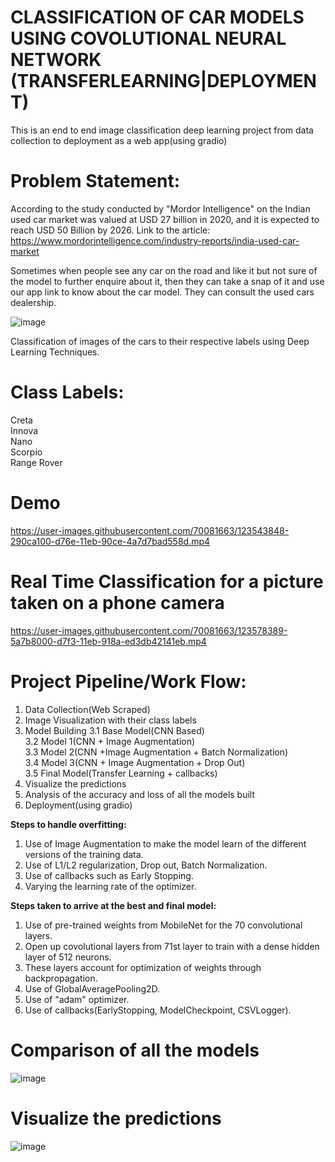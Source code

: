 # CLASSIFICATION OF CAR MODELS USING COVOLUTIONAL NEURAL NETWORK (TRANSFERLEARNING|DEPLOYMENT)

This is an end to end image classification deep learning project from data collection to deployment as a web app(using gradio)

# Problem Statement:

According to the study conducted by "Mordor Intelligence" on the Indian used car market was valued at USD 27 billion in 2020, and it is expected to reach USD 50 Billion by 2026. Link to the article: https://www.mordorintelligence.com/industry-reports/india-used-car-market

Sometimes when people see any car on the road and like it but not sure of the model to further enquire about it, then they can take a snap of it and use our app link to know about the car model. They can consult the used cars dealership.

![image](https://user-images.githubusercontent.com/70081663/123543974-b05a1480-d76e-11eb-900f-2413782ef834.png)

Classification of images of the cars to their respective labels using Deep Learning Techniques.

# Class Labels:

Creta<br>
Innova<br>
Nano<br>
Scorpio<br>
Range Rover<br>

# Demo



https://user-images.githubusercontent.com/70081663/123543848-290ca100-d76e-11eb-90ce-4a7d7bad558d.mp4

# Real Time Classification for a picture taken on a phone camera



https://user-images.githubusercontent.com/70081663/123578389-5a7b8000-d7f3-11eb-918a-ed3db42141eb.mp4



# Project Pipeline/Work Flow:

1. Data Collection(Web Scraped)
2. Image Visualization with their class labels
3. Model Building
 3.1 Base Model(CNN Based)<br>
 3.2 Model 1(CNN + Image Augmentation)<br>
 3.3 Model 2(CNN +Image Augmentation + Batch Normalization)<br>
 3.4 Model 3(CNN + Image Augmentation + Drop Out)<br>
 3.5 Final Model(Transfer Learning + callbacks)<br>
4. Visualize the predictions
5. Analysis of the accuracy and loss of all the models built
6. Deployment(using gradio)

**Steps to handle overfitting:**

1. Use of Image Augmentation to make the model learn of the different versions of the training data.
2. Use of L1/L2 regularization, Drop out, Batch Normalization.
3. Use of callbacks such as Early Stopping.
4. Varying the learning rate of the optimizer.

**Steps taken to arrive at the best and final model:**

1. Use of pre-trained weights from MobileNet for the 70 convolutional layers.
2. Open up covolutional layers from 71st layer to train with a dense hidden layer of 512 neurons.
3. These layers account for optimization of weights through backpropagation.
4. Use of GlobalAveragePooling2D.
5. Use of "adam" optimizer.
6. Use of callbacks(EarlyStopping, ModelCheckpoint, CSVLogger).

# Comparison of all the models

![image](https://user-images.githubusercontent.com/70081663/123543802-e945b980-d76d-11eb-86f9-6abd934d6ac4.png)

# Visualize the predictions

![image](https://user-images.githubusercontent.com/70081663/123543824-09757880-d76e-11eb-9a8e-705410e8a7e0.png)


